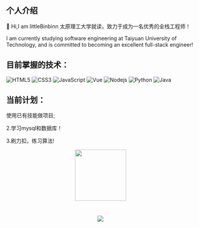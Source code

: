 ## 个人介绍
🙋 Hi,I am littleBinbinn
太原理工大学就读，致力于成为一名优秀的全栈工程师！
<div>I am currently studying software engineering at Taiyuan University of Technology, and is committed to becoming an excellent full-stack engineer!</div>

## 目前掌握的技术：

![HTML5](https://img.shields.io/badge/-HTML5-E34F26?style=flat-square&logo=html5&logoColor=white)
![CSS3](https://img.shields.io/badge/-CSS3-1572B6?style=flat-square&logo=css3)
![JavaScript](https://img.shields.io/badge/-JavaScript-oringe?style=flat-square&logo=javascript)
![Vue](https://img.shields.io/badge/-vue-green?style=green&logo=vue)
![Nodejs](https://img.shields.io/badge/-Nodejs-c0ebd?style=flat-square&logo=Node.js)
![Python](https://img.shields.io/badge/-Python-pink?style=flat-square&logo=Python)
![Java](https://img.shields.io/badge/-java-yellow?style=flat-square&logo=java)

## 当前计划：
<p>使用已有技能做项目;</p>
<p>2.学习mysql和数据库！</p>
<p>3.刷力扣，练习算法!</p>

<div align="center"> <img height="137px" src="https://github-readme-stats.vercel.app/api?username=sun0225SUN&hide_title=true&hide_border=true&show_icons=trueline_height=21&text_color=000&icon_color=000&bg_color=0,ea6161,ffc64d,fffc4d,52fa5a&theme=graywhite" /> </div>
<h1 align="center"> <a href="https://sunguoqi.com/"> <img src="https://readme-typing-svg.herokuapp.com/?lines=console.log(%22Hello%2C%20World!%22)&center=true&size=27"> </a> </h1>

